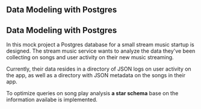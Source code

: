 ## Data Modeling with Postgres

## Data Modeling with Postgres

In this mock project a Postgres database for a small stream music startup is designed. The stream music service wants to analyze the data they've been collecting on songs and user activity on their new music streaming.

Currently, their data resides in a directory of JSON logs on user activity on the app, as well as a directory with JSON metadata on the songs in their app.

To optimize queries on song play analysis **a star schema** base on the information availabe is implemented.  
